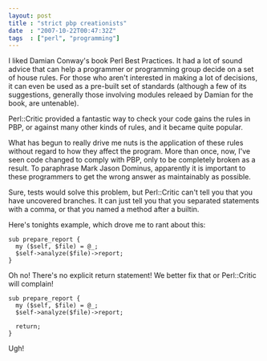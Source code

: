 ```yaml
---
layout: post
title : "strict pbp creationists"
date  : "2007-10-22T00:47:32Z"
tags  : ["perl", "programming"]
---
```

I liked Damian Conway's book Perl Best Practices.  It had a lot of sound advice
that can help a programmer or programming group decide on a set of house rules.
For those who aren't interested in making a lot of decisions, it can even be
used as a pre-built set of standards (although a few of its suggestions,
generally those involving modules releaed by Damian for the book, are
untenable).

Perl::Critic provided a fantastic way to check your code gains the rules in
PBP, or against many other kinds of rules, and it became quite popular.

What has begun to really drive me nuts is the application of these rules
without regard to how they affect the program.  More than once, now, I've seen
code changed to comply with PBP, only to be completely broken as a result.  To
paraphrase Mark Jason Dominus, apparently it is important to these programmers
to get the wrong answer as maintainably as possible.

Sure, tests would solve this problem, but Perl::Critic can't tell you that you
have uncovered branches.  It can just tell you that you separated statements
with a comma, or that you named a method after a builtin.

Here's tonights example, which drove me to rant about this:

    sub prepare_report {
      my ($self, $file) = @_;
      $self->analyze($file)->report;
    }

Oh no!  There's no explicit return statement!  We better fix that or
Perl::Critic will complain!

    sub prepare_report {
      my ($self, $file) = @_;
      $self->analyze($file)->report;
      
      return;
    }

Ugh!

